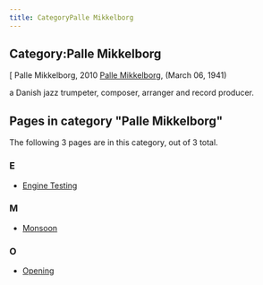 ```yaml
---
title: CategoryPalle Mikkelborg
---
```

## Category:Palle Mikkelborg



\[ Palle Mikkelborg, 2010
[Palle Mikkelborg](https://en.wikipedia.org/wiki/Palle_Mikkelborg), (March 06, 1941)

a Danish jazz trumpeter, composer, arranger and record producer.

## Pages in category "Palle Mikkelborg"

The following 3 pages are in this category, out of 3 total.

### E

- [Engine Testing](Engine_Testing "Engine Testing")

### M

- [Monsoon](Monsoon "Monsoon")

### O

- [Opening](Opening "Opening")

